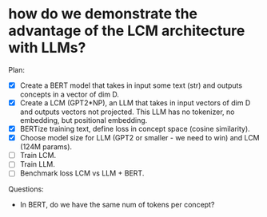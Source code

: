 # how do we demonstrate the advantage of the LCM architecture with LLMs?

Plan:
- [x] Create a BERT model that takes in input some text (str) and outputs concepts in a vector of dim D.
- [x] Create a LCM (GPT2*NP), an LLM that takes in input vectors of dim D and outputs vectors not projected.
      This LLM has no tokenizer, no embedding, but positional embedding.
- [x] BERTize training text, define loss in concept space (cosine similarity).
- [x] Choose model size for LLM (GPT2 or smaller - we need to win) and LCM (124M params).
- [ ] Train LCM.
- [ ] Train LLM.
- [ ] Benchmark loss LCM vs LLM + BERT.

Questions:
- In BERT, do we have the same num of tokens per concept?
